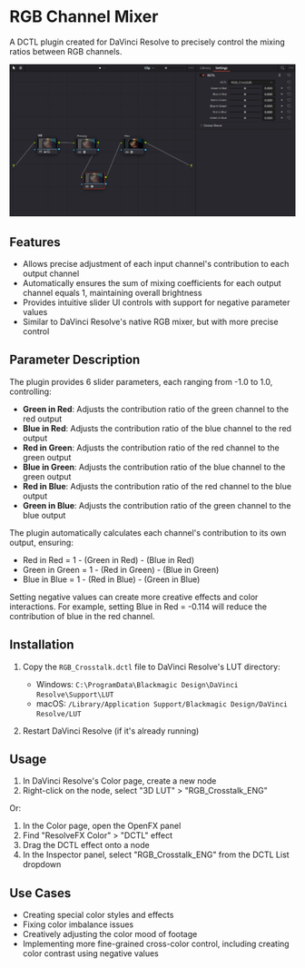 # RGB Channel Mixer

A DCTL plugin created for DaVinci Resolve to precisely control the mixing ratios between RGB channels.

![RGB Channel Mixer Interface](images/RGB_Crosstalk.png "RGB Channel Mixer Plugin Interface")

## Features

- Allows precise adjustment of each input channel's contribution to each output channel
- Automatically ensures the sum of mixing coefficients for each output channel equals 1, maintaining overall brightness
- Provides intuitive slider UI controls with support for negative parameter values
- Similar to DaVinci Resolve's native RGB mixer, but with more precise control

## Parameter Description

The plugin provides 6 slider parameters, each ranging from -1.0 to 1.0, controlling:

- **Green in Red**: Adjusts the contribution ratio of the green channel to the red output
- **Blue in Red**: Adjusts the contribution ratio of the blue channel to the red output
- **Red in Green**: Adjusts the contribution ratio of the red channel to the green output
- **Blue in Green**: Adjusts the contribution ratio of the blue channel to the green output
- **Red in Blue**: Adjusts the contribution ratio of the red channel to the blue output
- **Green in Blue**: Adjusts the contribution ratio of the green channel to the blue output

The plugin automatically calculates each channel's contribution to its own output, ensuring:
- Red in Red = 1 - (Green in Red) - (Blue in Red)
- Green in Green = 1 - (Red in Green) - (Blue in Green)
- Blue in Blue = 1 - (Red in Blue) - (Green in Blue)

Setting negative values can create more creative effects and color interactions. For example, setting Blue in Red = -0.114 will reduce the contribution of blue in the red channel.

## Installation

1. Copy the `RGB_Crosstalk.dctl` file to DaVinci Resolve's LUT directory:
   - Windows: `C:\ProgramData\Blackmagic Design\DaVinci Resolve\Support\LUT`
   - macOS: `/Library/Application Support/Blackmagic Design/DaVinci Resolve/LUT`

2. Restart DaVinci Resolve (if it's already running)

## Usage

1. In DaVinci Resolve's Color page, create a new node
2. Right-click on the node, select "3D LUT" > "RGB_Crosstalk_ENG"

Or:

1. In the Color page, open the OpenFX panel
2. Find "ResolveFX Color" > "DCTL" effect
3. Drag the DCTL effect onto a node
4. In the Inspector panel, select "RGB_Crosstalk_ENG" from the DCTL List dropdown

## Use Cases

- Creating special color styles and effects
- Fixing color imbalance issues
- Creatively adjusting the color mood of footage
- Implementing more fine-grained cross-color control, including creating color contrast using negative values 